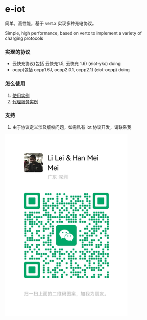 # e-iot

简单，高性能，基于 vert.x 实现多种充电协议。

Simple, high performance, based on vertx to implement a variety of charging protocols

### 实现的协议

* 云快充协议(包括 云快充1.5, 云快充 1.6)  (eiot-ykc) doing
* ocpp(包括 ocpp1.6J, ocpp2.0.1, ocpp2.1) (eiot-ocpp) doing

### 怎么使用
1. [使用实例](./eiot-example/src/main/java/io/github/eiot/example/YkcChargeServerExample.java)
2. [代理服务实例](./eiot-example/src/main/java/io/github/eiot/example/YkcReverseServerExample.java)


### 支持
1. 由于协议定义涉及版权问题，如需私有 iot 协议开发，请联系我
<div>
	<img src="./wechat.png" alt="Editor" width="400">
</div>